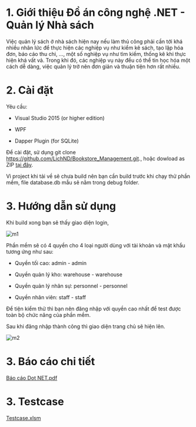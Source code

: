<h1>1. Giới thiệu Đồ án công nghệ .NET - Quản lý Nhà sách</h1>


Việc quản lý sách ở nhà sách hiện nay nếu làm thủ công phải cần tới khá nhiều nhân lức để thực hiện các nghiệp vụ như kiểm kê sách, tạo lập hóa đơn, báo cáo thu chi, …, một số nghiệp vụ như tìm kiếm, thống kê khi thực hiện khá vất vả. Trong khi đó, các nghiệp vụ này đều có thể tin học hóa một cách dễ dàng, việc quản lý trở nên đơn giản và thuận tiện hơn rất nhiều.
<h1>2. Cài đặt</h1>

Yêu cầu:

- Visual Studio 2015 (or higher edition)

- WPF 

- Dapper Plugin (for SQLite)

Để cài đặt, sử dụng git clone https://github.com/LichND/Bookstore_Management.git., hoặc dowload as ZIP [tại đây](https://github.com/LichND/Bookstore_Management/archive/master.zip).

Vì project khi tải về sẽ chưa build nên bạn cần build trước khi chạy thử phần mềm, file database.db mẫu sẽ nằm trong debug folder.

<h1>3. Hướng dẫn sử dụng</h1>

Khi build xong bạn sẽ thấy giao diện login, 

![m1](https://user-images.githubusercontent.com/43202025/60238912-302a1b80-98d6-11e9-9b4e-74db32bbbc41.png)

Phần mềm sẽ có 4 quyền cho 4 loại người dùng với tài khoản và mật khẩu tương ứng như sau:

- Quyền tối cao: admin - admin

- Quyền quản lý kho: warehouse - warehouse

- Quyền quản lý nhân sự: personnel - personnel

- Quyền nhân viên: staff - staff

Để tiện kiểm thử thì bạn nên đăng nhập với quyền cao nhất để test được toàn bộ chức năng của phần mềm.

Sau khi đăng nhập thành công thì giao diện trang chủ sẽ hiện lên.

![m2](https://user-images.githubusercontent.com/43202025/60239101-b181ae00-98d6-11e9-8b18-ccc39d0bae93.png)

<h1>3. Báo cáo chi tiết</h1>

[Báo cáo Dot NET.pdf](https://github.com/LichND/Bookstore_Management/files/4864543/Bao.caoDotNET.pdf)

<h1>3. Testcase</h1>

[Testcase.xlsm](https://github.com/LichND/Bookstore_Management/raw/master/Bookstore%20Management/Testcase.xlsm)

